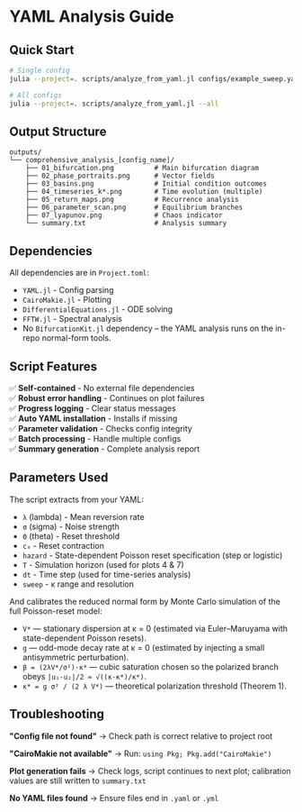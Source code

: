 # YAML Analysis Guide

## Quick Start
```bash
# Single config
julia --project=. scripts/analyze_from_yaml.jl configs/example_sweep.yaml

# All configs
julia --project=. scripts/analyze_from_yaml.jl --all
```

## Output Structure
```
outputs/
└── comprehensive_analysis_[config_name]/
    ├── 01_bifurcation.png          # Main bifurcation diagram
    ├── 02_phase_portraits.png      # Vector fields
    ├── 03_basins.png               # Initial condition outcomes
    ├── 04_timeseries_k*.png        # Time evolution (multiple)
    ├── 05_return_maps.png          # Recurrence analysis
    ├── 06_parameter_scan.png       # Equilibrium branches
    ├── 07_lyapunov.png             # Chaos indicator
    └── summary.txt                 # Analysis summary
```

## Dependencies

All dependencies are in `Project.toml`:
- `YAML.jl` - Config parsing
- `CairoMakie.jl` - Plotting
- `DifferentialEquations.jl` - ODE solving
- `FFTW.jl` - Spectral analysis
- No `BifurcationKit.jl` dependency – the YAML analysis runs on the in-repo normal-form tools.

## Script Features

✅ **Self-contained** - No external file dependencies  
✅ **Robust error handling** - Continues on plot failures  
✅ **Progress logging** - Clear status messages  
✅ **Auto YAML installation** - Installs if missing  
✅ **Parameter validation** - Checks config integrity  
✅ **Batch processing** - Handle multiple configs  
✅ **Summary generation** - Complete analysis report

## Parameters Used

The script extracts from your YAML:
- `λ` (lambda) - Mean reversion rate
- `σ` (sigma) - Noise strength
- `Θ` (theta) - Reset threshold
- `c₀` - Reset contraction
- `hazard` - State-dependent Poisson reset specification (step or logistic)
- `T` - Simulation horizon (used for plots 4 & 7)
- `dt` - Time step (used for time-series analysis)
- `sweep` - κ range and resolution

And calibrates the reduced normal form by Monte Carlo simulation of the full Poisson-reset model:
- `V*` — stationary dispersion at κ = 0 (estimated via Euler–Maruyama with state-dependent Poisson resets).
- `g` — odd-mode decay rate at κ = 0 (estimated by injecting a small antisymmetric perturbation).
- `β = (2λV*/σ²)·κ*` — cubic saturation chosen so the polarized branch obeys `|u₁-u₂|/2 ≈ √((κ-κ*)/κ*)`.
- `κ* = g σ² / (2 λ V*)` — theoretical polarization threshold (Theorem 1).

## Troubleshooting

**"Config file not found"**
→ Check path is correct relative to project root

**"CairoMakie not available"**
→ Run: `using Pkg; Pkg.add("CairoMakie")`

**Plot generation fails**
→ Check logs, script continues to next plot; calibration values are still written to `summary.txt`

**No YAML files found**
→ Ensure files end in `.yaml` or `.yml`